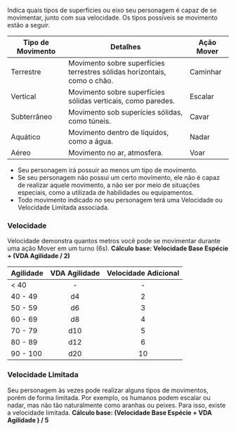 Indica quais tipos de superfícies ou eixo seu personagem é capaz de se movimentar, junto com sua velocidade. Os tipos possíveis se movimento estão a seguir.

| Tipo de Movimento | Detalhes                                                                 | Ação Mover |
| ----------------- | ------------------------------------------------------------------------ | ---------- |
| Terrestre         | Movimento sobre superfícies terrestres sólidas horizontais, como o chão. | Caminhar   |
| Vertical          | Movimento sobre superfícies sólidas verticais, como paredes.             | Escalar    |
| Subterrâneo       | Movimento sob superícies sólidas, como túneis.                           | Cavar      |
| Aquático          | Movimento dentro de líquidos, como a água.                               | Nadar      |
| Aéreo             | Movimento no ar, atmosfera.                                              | Voar       |

- Seu personagem irá possuir ao menos um tipo de movimento.
- Se seu personagem não possui um certo movimento, ele não é capaz de realizar aquele movimento, a não ser por meio de situações especiais, como a utilizada de habilidades ou equipamentos.
- Todo movimento indicado no seu personagem terá uma Velocidade ou Velocidade Limitada associada.

### Velocidade

Velocidade demonstra quantos metros você pode se movimentar durante uma ação Mover em um turno (6s).
**Cálculo base: Velocidade Base Espécie + (VDA Agilidade / 2)**

| Agilidade | VDA Agilidade | Velocidade Adicional |
| --------- | :-----------: | :------------------: |
| < 40      |       -       |          -           |
| 40 - 49   |      d4       |          2           |
| 50 - 59   |      d6       |          3           |
| 60 - 69   |      d8       |          4           |
| 70 - 79   |      d10      |          5           |
| 80 - 89   |      d12      |          6           |
| 90 - 100  |      d20      |          10          |

### Velocidade Limitada

Seu personagem às vezes pode realizar alguns tipos de movimentos, porém de forma limitada. Por exemplo, os humanos podem escalar ou nadar, mas não tão naturalmente como aranhas ou peixes. Para isso, existe a velocidade limitada.
**Cálculo base: (Velocidade Base Espécie + VDA Agilidade ) / 5**
